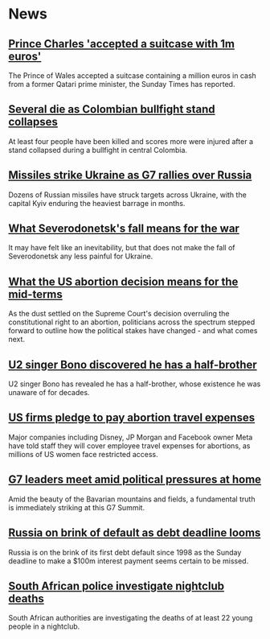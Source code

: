 # News
## [Prince Charles 'accepted a suitcase with 1m euros'](https://www.bbc.com/news/uk-61941113)
The Prince of Wales accepted a suitcase containing a million euros in cash from a former Qatari prime minister, the Sunday Times has reported.
## [Several die as Colombian bullfight stand collapses](https://www.bbc.com/news/world-latin-america-61945917)
At least four people have been killed and scores more were injured after a stand collapsed during a bullfight in central Colombia.
## [Missiles strike Ukraine as G7 rallies over Russia](https://www.bbc.com/news/world-europe-61943252)
Dozens of Russian missiles have struck targets across Ukraine, with the capital Kyiv enduring the heaviest barrage in months.
## [What Severodonetsk's fall means for the war](https://www.bbc.com/news/world-europe-61945914)
It may have felt like an inevitability, but that does not make the fall of Severodonetsk any less painful for Ukraine.
## [What the US abortion decision means for the mid-terms](https://www.bbc.com/news/world-us-canada-61939185)
As the dust settled on the Supreme Court's decision overruling the constitutional right to an abortion, politicians across the spectrum stepped forward to outline how the political stakes have changed - and what comes next.
## [U2 singer Bono discovered he has a half-brother](https://www.bbc.com/news/entertainment-arts-61929263)
U2 singer Bono has revealed he has a half-brother, whose existence he was unaware of for decades.
## [US firms pledge to pay abortion travel expenses](https://www.bbc.com/news/business-61941591)
Major companies including Disney, JP Morgan and Facebook owner Meta have told staff they will cover employee travel expenses for abortions, as millions of US women face restricted access.
## [G7 leaders meet amid political pressures at home](https://www.bbc.com/news/uk-politics-61945712)
Amid the beauty of the Bavarian mountains and fields, a fundamental truth is immediately striking at this G7 Summit.
## [Russia on brink of default as debt deadline looms](https://www.bbc.com/news/business-61929926)
Russia is on the brink of its first debt default since 1998 as the Sunday deadline to make a $100m interest payment seems certain to be missed.
## [South African police investigate nightclub deaths](https://www.bbc.com/news/world-africa-61941170)
South African authorities are investigating the deaths of at least 22 young people in a nightclub.

